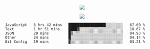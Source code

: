<p align="center">
  <img src="https://fs-01.cyberdrop.cc/wallhaven-dpgrqo_1365x580-qR6v1Myt.png">
</p>

<p align="center">
  <img src="https://discord.c99.nl/widget/theme-4/287977955240706060.png">
</p>

<!--START_SECTION:waka-->
```text
JavaScript   6 hrs 42 mins   █████████████████░░░░░░░░   67.60 % 
Text         1 hr 51 mins    ████▓░░░░░░░░░░░░░░░░░░░░   18.67 % 
JSON         29 mins         █▒░░░░░░░░░░░░░░░░░░░░░░░   04.93 % 
Other        24 mins         █░░░░░░░░░░░░░░░░░░░░░░░░   04.14 % 
Git Config   19 mins         ▓░░░░░░░░░░░░░░░░░░░░░░░░   03.21 % 
```
<!--END_SECTION:waka-->
